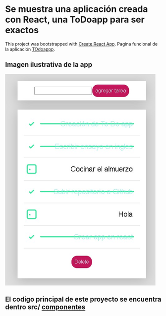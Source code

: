# Se muestra una aplicación creada con React, una ToDoapp para ser exactos

This project was bootstrapped with [Create React App](https://github.com/facebook/create-react-app).
Pagina funcional de la aplicación [TOdoappp](https://hospedaje-react-to-do-app.firebaseapp.com/).
## Imagen ilustrativa de la app
![Imagen ilustrativa de la app](https://github.com/Kerizr/React-todoapp/blob/main/TODO.jpg)

## El codigo principal de este proyecto se encuentra dentro src/ [componentes](https://github.com/Kerizr/React-todoapp/tree/main/src/componets)

